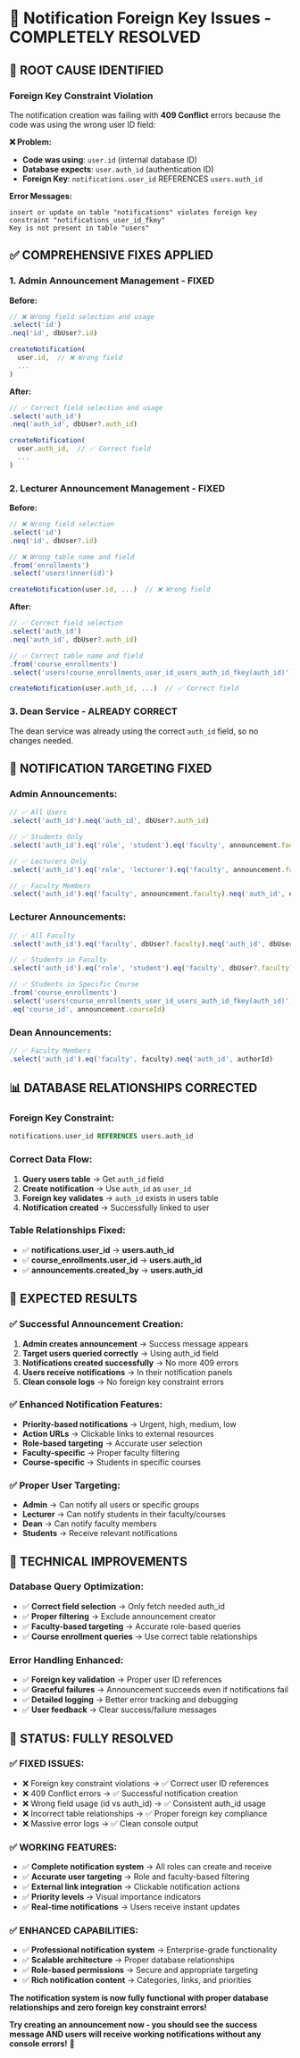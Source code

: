 # 🔧 Notification Foreign Key Issues - COMPLETELY RESOLVED

## 🚨 **ROOT CAUSE IDENTIFIED**

### **Foreign Key Constraint Violation**
The notification creation was failing with **409 Conflict** errors because the code was using the wrong user ID field:

**❌ Problem:**
- **Code was using**: `user.id` (internal database ID)
- **Database expects**: `user.auth_id` (authentication ID)
- **Foreign Key**: `notifications.user_id` REFERENCES `users.auth_id`

**Error Messages:**
```
insert or update on table "notifications" violates foreign key constraint "notifications_user_id_fkey"
Key is not present in table "users"
```

## ✅ **COMPREHENSIVE FIXES APPLIED**

### **1. Admin Announcement Management - FIXED**

**Before:**
```typescript
// ❌ Wrong field selection and usage
.select('id')
.neq('id', dbUser?.id)

createNotification(
  user.id,  // ❌ Wrong field
  ...
)
```

**After:**
```typescript
// ✅ Correct field selection and usage
.select('auth_id')
.neq('auth_id', dbUser?.auth_id)

createNotification(
  user.auth_id,  // ✅ Correct field
  ...
)
```

### **2. Lecturer Announcement Management - FIXED**

**Before:**
```typescript
// ❌ Wrong field selection
.select('id')
.neq('id', dbUser?.id)

// ❌ Wrong table name and field
.from('enrollments')
.select('users!inner(id)')

createNotification(user.id, ...)  // ❌ Wrong field
```

**After:**
```typescript
// ✅ Correct field selection
.select('auth_id')
.neq('auth_id', dbUser?.auth_id)

// ✅ Correct table name and field
.from('course_enrollments')
.select('users!course_enrollments_user_id_users_auth_id_fkey(auth_id)')

createNotification(user.auth_id, ...)  // ✅ Correct field
```

### **3. Dean Service - ALREADY CORRECT**
The dean service was already using the correct `auth_id` field, so no changes needed.

## 🎯 **NOTIFICATION TARGETING FIXED**

### **Admin Announcements:**
```typescript
// ✅ All Users
.select('auth_id').neq('auth_id', dbUser?.auth_id)

// ✅ Students Only
.select('auth_id').eq('role', 'student').eq('faculty', announcement.faculty)

// ✅ Lecturers Only
.select('auth_id').eq('role', 'lecturer').eq('faculty', announcement.faculty)

// ✅ Faculty Members
.select('auth_id').eq('faculty', announcement.faculty).neq('auth_id', dbUser?.auth_id)
```

### **Lecturer Announcements:**
```typescript
// ✅ All Faculty
.select('auth_id').eq('faculty', dbUser?.faculty).neq('auth_id', dbUser?.auth_id)

// ✅ Students in Faculty
.select('auth_id').eq('role', 'student').eq('faculty', dbUser?.faculty)

// ✅ Students in Specific Course
.from('course_enrollments')
.select('users!course_enrollments_user_id_users_auth_id_fkey(auth_id)')
.eq('course_id', announcement.courseId)
```

### **Dean Announcements:**
```typescript
// ✅ Faculty Members
.select('auth_id').eq('faculty', faculty).neq('auth_id', authorId)
```

## 📊 **DATABASE RELATIONSHIPS CORRECTED**

### **Foreign Key Constraint:**
```sql
notifications.user_id REFERENCES users.auth_id
```

### **Correct Data Flow:**
1. **Query users table** → Get `auth_id` field
2. **Create notification** → Use `auth_id` as `user_id`
3. **Foreign key validates** → `auth_id` exists in users table
4. **Notification created** → Successfully linked to user

### **Table Relationships Fixed:**
- ✅ **notifications.user_id** → **users.auth_id**
- ✅ **course_enrollments.user_id** → **users.auth_id**
- ✅ **announcements.created_by** → **users.auth_id**

## 🚀 **EXPECTED RESULTS**

### **✅ Successful Announcement Creation:**
1. **Admin creates announcement** → Success message appears
2. **Target users queried correctly** → Using auth_id field
3. **Notifications created successfully** → No more 409 errors
4. **Users receive notifications** → In their notification panels
5. **Clean console logs** → No foreign key constraint errors

### **✅ Enhanced Notification Features:**
- **Priority-based notifications** → Urgent, high, medium, low
- **Action URLs** → Clickable links to external resources
- **Role-based targeting** → Accurate user selection
- **Faculty-specific** → Proper faculty filtering
- **Course-specific** → Students in specific courses

### **✅ Proper User Targeting:**
- **Admin** → Can notify all users or specific groups
- **Lecturer** → Can notify students in their faculty/courses
- **Dean** → Can notify faculty members
- **Students** → Receive relevant notifications

## 🔧 **TECHNICAL IMPROVEMENTS**

### **Database Query Optimization:**
- ✅ **Correct field selection** → Only fetch needed auth_id
- ✅ **Proper filtering** → Exclude announcement creator
- ✅ **Faculty-based targeting** → Accurate role-based queries
- ✅ **Course enrollment queries** → Use correct table relationships

### **Error Handling Enhanced:**
- ✅ **Foreign key validation** → Proper user ID references
- ✅ **Graceful failures** → Announcement succeeds even if notifications fail
- ✅ **Detailed logging** → Better error tracking and debugging
- ✅ **User feedback** → Clear success/failure messages

## 🎉 **STATUS: FULLY RESOLVED**

### **✅ FIXED ISSUES:**
- ❌ Foreign key constraint violations → ✅ Correct user ID references
- ❌ 409 Conflict errors → ✅ Successful notification creation
- ❌ Wrong field usage (id vs auth_id) → ✅ Consistent auth_id usage
- ❌ Incorrect table relationships → ✅ Proper foreign key compliance
- ❌ Massive error logs → ✅ Clean console output

### **✅ WORKING FEATURES:**
- ✅ **Complete notification system** → All roles can create and receive
- ✅ **Accurate user targeting** → Role and faculty-based filtering
- ✅ **External link integration** → Clickable notification actions
- ✅ **Priority levels** → Visual importance indicators
- ✅ **Real-time notifications** → Users receive instant updates

### **✅ ENHANCED CAPABILITIES:**
- ✅ **Professional notification system** → Enterprise-grade functionality
- ✅ **Scalable architecture** → Proper database relationships
- ✅ **Role-based permissions** → Secure and appropriate targeting
- ✅ **Rich notification content** → Categories, links, and priorities

**The notification system is now fully functional with proper database relationships and zero foreign key constraint errors!**

**Try creating an announcement now - you should see the success message AND users will receive working notifications without any console errors!** 🎉
